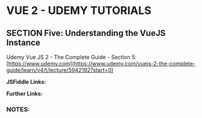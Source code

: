 # VUE 2 - UDEMY TUTORIALS #

## SECTION Five: Understanding the VueJS Instance ##
Udemy Vue JS 2 - The Complete Guide - Section 5:   [https://www.udemy.com](https://www.udemy.com/vuejs-2-the-complete-guide/learn/v4/t/lecture/5942192?start=0)

**JSFiddle Links:**   

**Further Links:**  

### NOTES: ###
